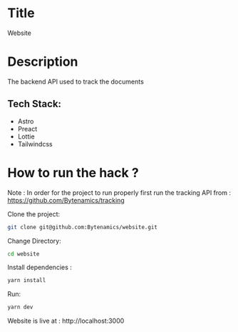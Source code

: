# Title
Website
# Description
The backend API used to track the documents
## Tech Stack: 
- Astro
- Preact
- Lottie
- Tailwindcss

# How to run the hack ?

Note : In order for the project to run properly first run the tracking API from : https://github.com/Bytenamics/tracking

Clone the project:
```bash
git clone git@github.com:Bytenamics/website.git
```
Change Directory:
```bash
cd website
```
Install dependencies : 
```bash
yarn install
```
Run:
```bash
yarn dev
```

Website is live at : http://localhost:3000


